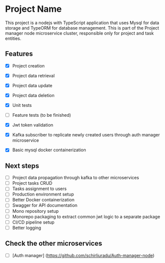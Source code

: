 # Project Name

This project is a nodejs with TypeScript application that uses Mysql for data storage and TypeORM for database management.
This is part of the Project manager node microservice cluster, responsible only for project and task entities.

## Features
  
- [x] Project creation
- [x] Project data retrieval
- [x] Project data update
- [x] Project data deletion
- [x] Unit tests
- [ ] Feature tests (to be finished) 

- [x] Jwt token validation
- [x] Kafka subscriber to replicate newly created users through auth manager microservice
- [x] Basic mysql docker containerization

## Next steps

- [ ] Project data propagation through kafka to other microservices
- [ ] Project tasks CRUD 
- [ ] Tasks assignment to users
- [ ] Production environment setup
- [ ] Better Docker containerization
- [ ] Swagger for API documentation
- [ ] Mono repository setup
- [ ] Monorepo packaging to extract common jwt logic to a separate package
- [ ] CI/CD pipeline setup
- [ ] Better logging

## Check the other microservices

- [ ] [Auth manager] (https://github.com/schirliuradu/Auth-manager-node)
